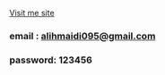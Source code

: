 <a  target="_black" href="invoice.programmer23.store">Visit me site</a>
### email : alihmaidi095@gmail.com
### password: 123456
